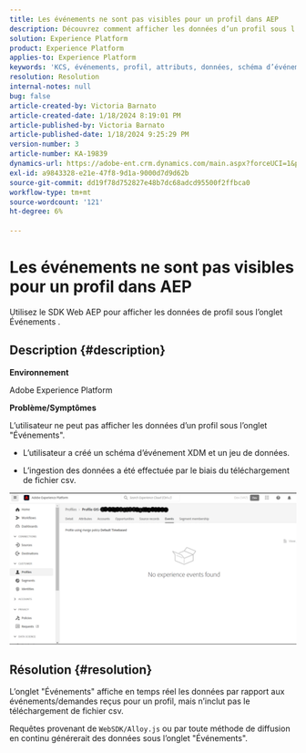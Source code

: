 ```yaml
---
title: Les événements ne sont pas visibles pour un profil dans AEP
description: Découvrez comment afficher les données d’un profil sous l’onglet Événements dans AEP.
solution: Experience Platform
product: Experience Platform
applies-to: Experience Platform
keywords: 'KCS, événements, profil, attributs, données, schéma d’événement d’expérience, '
resolution: Resolution
internal-notes: null
bug: false
article-created-by: Victoria Barnato
article-created-date: 1/18/2024 8:19:01 PM
article-published-by: Victoria Barnato
article-published-date: 1/18/2024 9:25:29 PM
version-number: 3
article-number: KA-19839
dynamics-url: https://adobe-ent.crm.dynamics.com/main.aspx?forceUCI=1&pagetype=entityrecord&etn=knowledgearticle&id=480094ce-3eb6-ee11-a569-6045bd006b25
exl-id: a9843328-e21e-47f8-9d1a-9000d7d9d62b
source-git-commit: dd19f78d752827e48b7dc68adcd95500f2ffbca0
workflow-type: tm+mt
source-wordcount: '121'
ht-degree: 6%

---
```


# Les événements ne sont pas visibles pour un profil dans AEP


Utilisez le SDK Web AEP pour afficher les données de profil sous l’onglet Événements .



## Description {#description}


<b>Environnement</b>

Adobe Experience Platform

<b>Problème/Symptômes</b>

L’utilisateur ne peut pas afficher les données d’un profil sous l’onglet &quot;Événements&quot;.



- L’utilisateur a créé un schéma d’événement XDM et un jeu de données.

- L’ingestion des données a été effectuée par le biais du téléchargement de fichier csv.



![](assets/___490094ce-3eb6-ee11-a569-6045bd006b25___.png)


## Résolution {#resolution}


L’onglet &quot;Événements&quot; affiche en temps réel les données par rapport aux événements/demandes reçus pour un profil, mais n’inclut pas le téléchargement de fichier csv.

Requêtes provenant de `WebSDK/Alloy.js` ou par toute méthode de diffusion en continu générerait des données sous l’onglet &quot;Événements&quot;.
